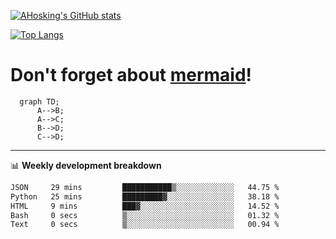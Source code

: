 [![AHosking's GitHub stats](https://github-readme-stats.vercel.app/api?username=ahosking&count_private=true&show_icons=true&theme=onedark&hide_rank=true&include_all_commits=true)](https://github.com/ahosking)

[![Top Langs](https://github-readme-stats.vercel.app/api/top-langs/?username=ahosking&layout=compact&theme=onedark)](https://github.com/ahosking)


# Don't forget about [mermaid](https://github.blog/2022-02-14-include-diagrams-markdown-files-mermaid/)!

```mermaid
  graph TD;
      A-->B;
      A-->C;
      B-->D;
      C-->D;
```
-------

📊 **Weekly development breakdown**

<!--START_SECTION:waka-->

```txt
JSON     29 mins         ███████████▒░░░░░░░░░░░░░   44.75 %
Python   25 mins         █████████▓░░░░░░░░░░░░░░░   38.18 %
HTML     9 mins          ███▓░░░░░░░░░░░░░░░░░░░░░   14.52 %
Bash     0 secs          ▒░░░░░░░░░░░░░░░░░░░░░░░░   01.32 %
Text     0 secs          ▒░░░░░░░░░░░░░░░░░░░░░░░░   00.94 %
```

<!--END_SECTION:waka-->
